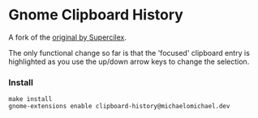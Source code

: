 # Gnome Clipboard History

A fork of the [original by Supercilex](https://github.com/SUPERCILEX/gnome-clipboard-history).

The only functional change so far is that the 'focused' clipboard entry 
is highlighted as you use the up/down arrow keys to change the selection. 


### Install

```shell
make install
gnome-extensions enable clipboard-history@michaelomichael.dev
```
